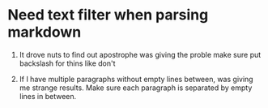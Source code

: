 # Need text filter when parsing markdown
1. It drove nuts to find out apostrophe was giving the proble 
make sure put backslash for thins like don\'t

1. If I have multiple paragraphs without empty lines between, was giving me strange results. Make sure each paragraph is separated by empty lines in between.